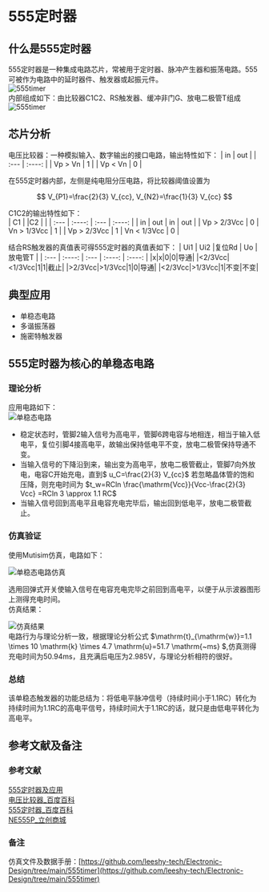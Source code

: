 # 555定时器


## 什么是555定时器
555定时器是一种集成电路芯片，常被用于定时器、脉冲产生器和振荡电路。555可被作为电路中的延时器件、触发器或起振元件。  
![555timer](https://raw.githubusercontent.com/leeshy-tech/Img/main/CSDN_1641285688492.jpg)  
内部组成如下：由比较器C1C2、RS触发器、缓冲非门G、放电二极管T组成
![555timer](https://raw.githubusercontent.com/leeshy-tech/Img/main/555timer.png)
## 芯片分析
电压比较器：一种模拟输入、数字输出的接口电路，输出特性如下：
| in          | out         |
| :---        |    :----:   |
| Vp > Vn     | 1           |
| Vp < Vn     | 0           | 

在555定时器内部，左侧是纯电阻分压电路，将比较器阈值设置为   

$$ 
V_{P1}=\frac{2}{3} V_{cc}, V_{N2}=\frac{1}{3} V_{cc} 
$$

C1C2的输出特性如下：    
| C1          |             |C2           |             | 
| :---        |    :----:   | :---        |    :----:   |
| in          | out         | in          | out         |
| Vp > 2/3Vcc     | 0           | Vn > 1/3Vcc     | 1           |
| Vp > 2/3Vcc     | 1           | Vn < 1/3Vcc     | 0           |

结合RS触发器的真值表可得555定时器的真值表如下： 
| Ui1          | Ui2            |复位Rd           | Uo            |放电管T             |
| :---        |    :----:   | :---        |    :----:   |    :----:   |
|x|x|0|0|导通|
|<2/3Vcc|<1/3Vcc|1|1|截止|
|>2/3Vcc|>1/3Vcc|1|0|导通|
|<2/3Vcc|>1/3Vcc|1|不变|不变|
## 典型应用
- 单稳态电路
- 多谐振荡器
- 施密特触发器
## 555定时器为核心的单稳态电路
### 理论分析
应用电路如下：  
![单稳态电路](https://raw.githubusercontent.com/leeshy-tech/Img/main/20220104172107.png)    
- 稳定状态时，管脚2输入信号为高电平，管脚6跨电容与地相连，相当于输入低电平，复位引脚4接高电平，故输出保持低电平不变，放电二极管保持导通不变。
- 当输入信号的下降沿到来，输出变为高电平，放电二极管截止，管脚7向外放电，电容C开始充电，直到$
u_C=\frac{2}{3} V_{cc}$
若忽略晶体管的饱和压降，则充电时间为
$t_w=RCln \frac{\mathrm{Vcc}}{Vcc-\frac{2}{3} Vcc} =RCln 3 \approx 1.1 RC$
- 当输入信号回到高电平且电容充电完毕后，输出回到低电平，放电二极管截止。  
### 仿真验证
使用Mutisim仿真，电路如下： 

![单稳态电路仿真](https://raw.githubusercontent.com/leeshy-tech/Img/main/20220104183938.png)

选用回弹式开关使输入信号在电容充电完毕之前回到高电平，以便于从示波器图形上测得充电时间。    
仿真结果：  

![仿真结果](https://raw.githubusercontent.com/leeshy-tech/Img/main/20220104183902.png)  
电路行为与理论分析一致，根据理论分析公式
$\mathrm{t}_{\mathrm{w}}=1.1 \times 10 \mathrm{k} \times 4.7 \mathrm{u}=51.7 \mathrm{~ms} $,仿真测得充电时间为50.94ms，且充满后电压为2.985V，与理论分析相符的很好。
### 总结
该单稳态触发器的功能总结为：将低电平脉冲信号（持续时间小于1.1RC）转化为持续时间为1.1RC的高电平信号，持续时间大于1.1RC的话，就只是由低电平转化为高电平。
## 参考文献及备注
### 参考文献
[555定时器及应用](https://blog.csdn.net/acslsr/article/details/105730908)  
[电压比较器_百度百科](https://baike.baidu.com/item/%E7%94%B5%E5%8E%8B%E6%AF%94%E8%BE%83%E5%99%A8/775444)    
[555定时器_百度百科](https://baike.baidu.com/item/555%E5%AE%9A%E6%97%B6%E5%99%A8/6740686)  
[NE555P_立创商城](https://item.szlcsc.com/47753.html) 
### 备注
仿真文件及数据手册：[https://github.com/leeshy-tech/Electronic-Design/tree/main/555timer](https://github.com/leeshy-tech/Electronic-Design/tree/main/555timer)  
